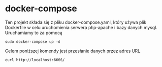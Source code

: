 # docker-compose
Ten projekt składa się z pliku docker-compose.yaml, który używa plik Dockerfile w celu uruchomienia serwera php-apache i bazy danych mysql.
Uruchamiamy to za pomocą
```
sudo docker-compose up -d
```
Celem poniższej komendy jest przesłanie danych przez adres URL 
```
curl http://localhost:6666/
```

